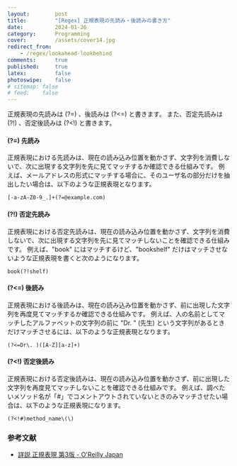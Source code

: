 ```yaml
---
layout:        post
title:         "[Regex] 正規表現の先読み・後読みの書き方"
date:          2024-01-26
category:      Programming
cover:         /assets/cover14.jpg
redirect_from:
    - /regex/lookahead-lookbehind
comments:      true
published:     true
latex:         false
photoswipe:    false
# sitemap: false
# feed:    false
---
```


正規表現の先読みは (?=) 、後読みは (?<=) と書きます。
また、否定先読みは (?!) 、否定後読みは (?<!) と書きます。

#### (?=) 先読み
正規表現における先読みは、現在の読み込み位置を動かさず、文字列を消費しないで、次に出現する文字列を先に見てマッチするか確認できる仕組みです。
例えば、メールアドレスの形式にマッチする場合に、そのユーザ名の部分だけを抽出したい場合は、以下のような正規表現となります。
```
[-a-zA-Z0-9_.]+(?=@example.com)
```

#### (?!) 否定先読み
正規表現における否定先読みは、現在の読み込み位置を動かさず、文字列を消費しないで、次に出現する文字列を先に見てマッチしないことを確認できる仕組みです。
例えば、"book" にはマッチするけど、"bookshelf" だけはマッチさせないような正規表現を書くと次のようになります。
```
book(?!shelf)
```

#### (?<=) 後読み
正規表現における後読みは、現在の読み込み位置を動かさず、前に出現した文字列を再度見てマッチするか確認できる仕組みです。
例えば、人の名前としてマッチしたアルファベットの文字列の前に "Dr. " (先生) という文字列があるときだけマッチさせるには、以下のような正規表現となります。
```
(?<=Dr\. )([A-Z][a-z]+)
```

#### (?<!) 否定後読み
正規表現における否定後読みは、現在の読み込み位置を動かさず、前に出現した文字列を再度見てマッチしないことを確認できる仕組みです。
例えば、調べたいメソッド名が「#」でコメントアウトされていないときのみマッチさせたい場合は、以下のような正規表現になります。
```
(?<!#)method_name\(\)
```

### 参考文献

- [詳説 正規表現 第3版 - O'Reilly Japan](https://amzn.to/3IxSBV4)

